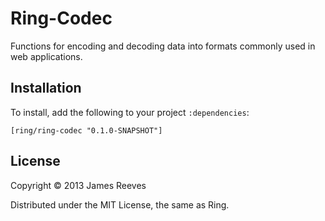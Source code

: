 # Ring-Codec

Functions for encoding and decoding data into formats commonly used in
web applications.

## Installation

To install, add the following to your project `:dependencies`:

    [ring/ring-codec "0.1.0-SNAPSHOT"]

## License

Copyright © 2013 James Reeves

Distributed under the MIT License, the same as Ring.
